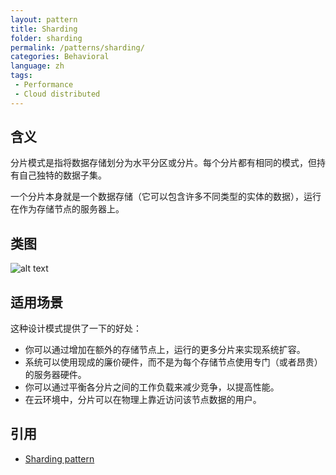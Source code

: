 ```yaml
---
layout: pattern  
title: Sharding 
folder: sharding  
permalink: /patterns/sharding/  
categories: Behavioral
language: zh
tags:  
 - Performance
 - Cloud distributed
---
```


## 含义 
分片模式是指将数据存储划分为水平分区或分片。每个分片都有相同的模式，但持有自己独特的数据子集。

一个分片本身就是一个数据存储（它可以包含许多不同类型的实体的数据），运行在作为存储节点的服务器上。

## 类图
![alt text](../../../sharding/etc/sharding.urm.png "Sharding pattern class diagram")

## 适用场景 
这种设计模式提供了一下的好处：

- 你可以通过增加在额外的存储节点上，运行的更多分片来实现系统扩容。
- 系统可以使用现成的廉价硬件，而不是为每个存储节点使用专门（或者昂贵）的服务器硬件。
- 你可以通过平衡各分片之间的工作负载来减少竞争，以提高性能。
- 在云环境中，分片可以在物理上靠近访问该节点数据的用户。

## 引用

* [Sharding pattern](https://docs.microsoft.com/en-us/azure/architecture/patterns/sharding)